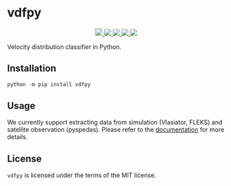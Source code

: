 # vdfpy

<p align="center">
  <a href="https://badge.fury.io/py/vdfpy">
    <img src="https://badge.fury.io/py/vdfpy.svg" alt="PyPI version" height="18">
  </a>
  <a href="https://github.com/henry2004y/vdfpy/actions">
    <img src="https://github.com/henry2004y/vdfpy/actions/workflows/CI.yml/badge.svg">
  </a>
  <a href="https://henry2004y.github.io/vdfpy/">
    <img src="https://img.shields.io/badge/docs-dev-blue">
  </a>
  <a href="LICENSE">
    <img src="https://img.shields.io/badge/license-MIT-blue">
  </a>
  <a href="https://app.codecov.io/gh/henry2004y/vdfpy/">
    <img src="https://img.shields.io/codecov/c/github/henry2004y/vdfpy">
  </a>
</p>

Velocity distribution classifier in Python.

## Installation

```python
python -m pip install vdfpy
```

## Usage

We currently support extracting data from simulation (Vlasiator, FLEKS) and satellite observation (pyspedas).
Please refer to the [documentation](https://henry2004y.github.io/vdfpy/) for more details.

## License

`vdfpy` is licensed under the terms of the MIT license.
